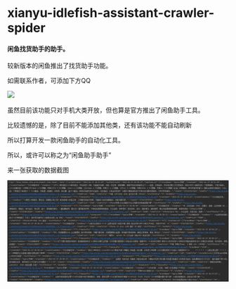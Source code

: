 # xianyu-idlefish-assistant-crawler-spider

#### 闲鱼找货助手的助手。

较新版本的闲鱼推出了找货助手功能。

如需联系作者，可添加下方QQ

![](demo/demo00.png)


虽然目前该功能只对手机大类开放，但也算是官方推出了闲鱼助手工具。

比较遗憾的是，除了目前不能添加其他类，还有该功能不能自动刷新

所以打算开发一款闲鱼助手的自动化工具。

所以，或许可以称之为“闲鱼助手助手”


来一张获取的数据截图

![](demo/demo01.png)
